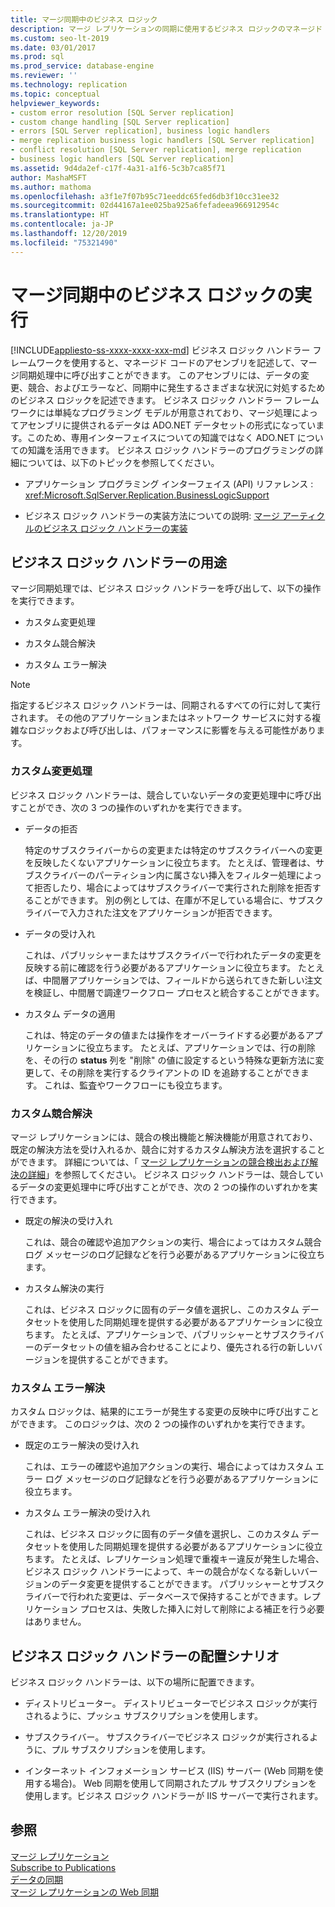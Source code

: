 ```yaml
---
title: マージ同期中のビジネス ロジック
description: マージ レプリケーションの同期に使用するビジネス ロジックのマネージド アセンブリ コードを記述する方法について説明します。
ms.custom: seo-lt-2019
ms.date: 03/01/2017
ms.prod: sql
ms.prod_service: database-engine
ms.reviewer: ''
ms.technology: replication
ms.topic: conceptual
helpviewer_keywords:
- custom error resolution [SQL Server replication]
- custom change handling [SQL Server replication]
- errors [SQL Server replication], business logic handlers
- merge replication business logic handlers [SQL Server replication]
- conflict resolution [SQL Server replication], merge replication
- business logic handlers [SQL Server replication]
ms.assetid: 9d4da2ef-c17f-4a31-a1f6-5c3b7ca85f71
author: MashaMSFT
ms.author: mathoma
ms.openlocfilehash: a3f1e7f07b95c71eeddc65fed6db3f10cc31ee32
ms.sourcegitcommit: 02d44167a1ee025ba925a6fefadeea966912954c
ms.translationtype: HT
ms.contentlocale: ja-JP
ms.lasthandoff: 12/20/2019
ms.locfileid: "75321490"
---
```

# <a name="execute-business-logic-during-merge-synchronization"></a>マージ同期中のビジネス ロジックの実行
[!INCLUDE[appliesto-ss-xxxx-xxxx-xxx-md](../../../includes/appliesto-ss-xxxx-xxxx-xxx-md.md)]
  ビジネス ロジック ハンドラー フレームワークを使用すると、マネージド コードのアセンブリを記述して、マージ同期処理中に呼び出すことができます。 このアセンブリには、データの変更、競合、およびエラーなど、同期中に発生するさまざまな状況に対処するためのビジネス ロジックを記述できます。 ビジネス ロジック ハンドラー フレームワークには単純なプログラミング モデルが用意されており、マージ処理によってアセンブリに提供されるデータは ADO.NET データセットの形式になっています。このため、専用インターフェイスについての知識ではなく ADO.NET についての知識を活用できます。 ビジネス ロジック ハンドラーのプログラミングの詳細については、以下のトピックを参照してください。  
  
-   アプリケーション プログラミング インターフェイス (API) リファレンス : <xref:Microsoft.SqlServer.Replication.BusinessLogicSupport>  
  
-   ビジネス ロジック ハンドラーの実装方法についての説明: [マージ アーティクルのビジネス ロジック ハンドラーの実装](../../../relational-databases/replication/implement-a-business-logic-handler-for-a-merge-article.md)  
  
## <a name="uses-for-business-logic-handlers"></a>ビジネス ロジック ハンドラーの用途  
 マージ同期処理では、ビジネス ロジック ハンドラーを呼び出して、以下の操作を実行できます。  
  
-   カスタム変更処理  
  
-   カスタム競合解決  
  
-   カスタム エラー解決  
  
> [!NOTE]  
>  指定するビジネス ロジック ハンドラーは、同期されるすべての行に対して実行されます。 その他のアプリケーションまたはネットワーク サービスに対する複雑なロジックおよび呼び出しは、パフォーマンスに影響を与える可能性があります。  
  
### <a name="custom-change-handling"></a>カスタム変更処理  
 ビジネス ロジック ハンドラーは、競合していないデータの変更処理中に呼び出すことができ、次の 3 つの操作のいずれかを実行できます。  
  
-   データの拒否  
  
     特定のサブスクライバーからの変更または特定のサブスクライバーへの変更を反映したくないアプリケーションに役立ちます。 たとえば、管理者は、サブスクライバーのパーティション内に属さない挿入をフィルター処理によって拒否したり、場合によってはサブスクライバーで実行された削除を拒否することができます。 別の例としては、在庫が不足している場合に、サブスクライバーで入力された注文をアプリケーションが拒否できます。  
  
-   データの受け入れ  
  
     これは、パブリッシャーまたはサブスクライバーで行われたデータの変更を反映する前に確認を行う必要があるアプリケーションに役立ちます。 たとえば、中間層アプリケーションでは、フィールドから送られてきた新しい注文を検証し、中間層で調達ワークフロー プロセスと統合することができます。  
  
-   カスタム データの適用  
  
     これは、特定のデータの値または操作をオーバーライドする必要があるアプリケーションに役立ちます。 たとえば、アプリケーションでは、行の削除を、その行の **status** 列を "削除" の値に設定するという特殊な更新方法に変更して、その削除を実行するクライアントの ID を追跡することができます。 これは、監査やワークフローにも役立ちます。  
  
### <a name="custom-conflict-resolution"></a>カスタム競合解決  
 マージ レプリケーションには、競合の検出機能と解決機能が用意されており、既定の解決方法を受け入れるか、競合に対するカスタム解決方法を選択することができます。 詳細については、「 [マージ レプリケーションの競合検出および解決の詳細](../../../relational-databases/replication/merge/advanced-merge-replication-conflict-detection-and-resolution.md)」を参照してください。 ビジネス ロジック ハンドラーは、競合しているデータの変更処理中に呼び出すことができ、次の 2 つの操作のいずれかを実行できます。  
  
-   既定の解決の受け入れ  
  
     これは、競合の確認や追加アクションの実行、場合によってはカスタム競合ログ メッセージのログ記録などを行う必要があるアプリケーションに役立ちます。  
  
-   カスタム解決の実行  
  
     これは、ビジネス ロジックに固有のデータ値を選択し、このカスタム データセットを使用した同期処理を提供する必要があるアプリケーションに役立ちます。 たとえば、アプリケーションで、パブリッシャーとサブスクライバーのデータセットの値を組み合わせることにより、優先される行の新しいバージョンを提供することができます。  
  
### <a name="custom-error-resolution"></a>カスタム エラー解決  
 カスタム ロジックは、結果的にエラーが発生する変更の反映中に呼び出すことができます。 このロジックは、次の 2 つの操作のいずれかを実行できます。  
  
-   既定のエラー解決の受け入れ  
  
     これは、エラーの確認や追加アクションの実行、場合によってはカスタム エラー ログ メッセージのログ記録などを行う必要があるアプリケーションに役立ちます。  
  
-   カスタム エラー解決の受け入れ  
  
     これは、ビジネス ロジックに固有のデータ値を選択し、このカスタム データセットを使用した同期処理を提供する必要があるアプリケーションに役立ちます。 たとえば、レプリケーション処理で重複キー違反が発生した場合、ビジネス ロジック ハンドラーによって、キーの競合がなくなる新しいバージョンのデータ変更を提供することができます。 パブリッシャーとサブスクライバーで行われた変更は、データベースで保持することができます。レプリケーション プロセスは、失敗した挿入に対して削除による補正を行う必要はありません。  
  
## <a name="deployment-scenarios-for-business-logic-handlers"></a>ビジネス ロジック ハンドラーの配置シナリオ  
 ビジネス ロジック ハンドラーは、以下の場所に配置できます。  
  
-   ディストリビューター。 ディストリビューターでビジネス ロジックが実行されるように、プッシュ サブスクリプションを使用します。  
  
-   サブスクライバー。 サブスクライバーでビジネス ロジックが実行されるように、プル サブスクリプションを使用します。  
  
-   インターネット インフォメーション サービス (IIS) サーバー (Web 同期を使用する場合)。 Web 同期を使用して同期されたプル サブスクリプションを使用します。ビジネス ロジック ハンドラーが IIS サーバーで実行されます。  
  
## <a name="see-also"></a>参照  
 [マージ レプリケーション](../../../relational-databases/replication/merge/merge-replication.md)   
 [Subscribe to Publications](../../../relational-databases/replication/subscribe-to-publications.md)   
 [データの同期](../../../relational-databases/replication/synchronize-data.md)   
 [マージ レプリケーションの Web 同期](../../../relational-databases/replication/web-synchronization-for-merge-replication.md)  
  
  
